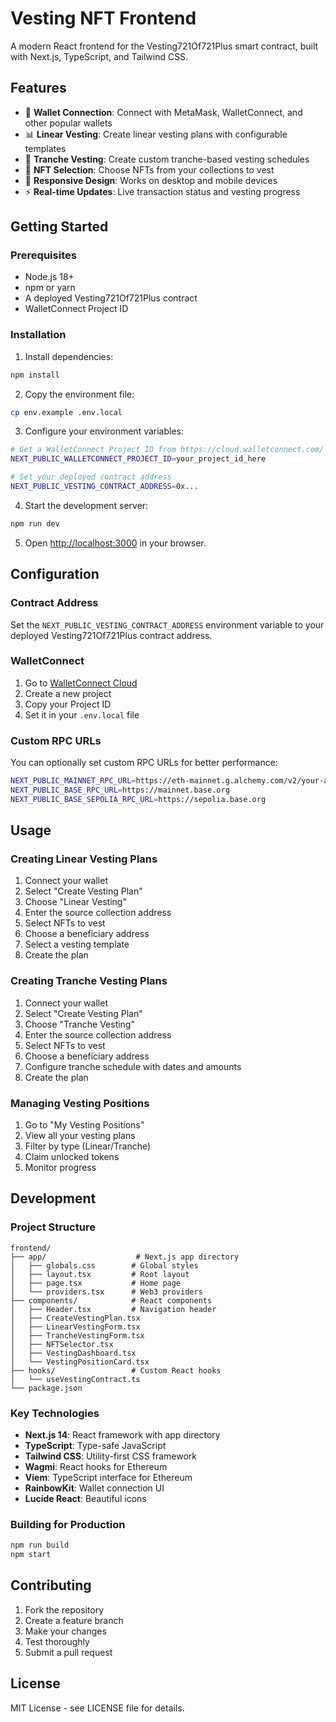 # Vesting NFT Frontend

A modern React frontend for the Vesting721Of721Plus smart contract, built with Next.js, TypeScript, and Tailwind CSS.

## Features

- 🔗 **Wallet Connection**: Connect with MetaMask, WalletConnect, and other popular wallets
- 📊 **Linear Vesting**: Create linear vesting plans with configurable templates
- 📅 **Tranche Vesting**: Create custom tranche-based vesting schedules
- 🎨 **NFT Selection**: Choose NFTs from your collections to vest
- 📱 **Responsive Design**: Works on desktop and mobile devices
- ⚡ **Real-time Updates**: Live transaction status and vesting progress

## Getting Started

### Prerequisites

- Node.js 18+ 
- npm or yarn
- A deployed Vesting721Of721Plus contract
- WalletConnect Project ID

### Installation

1. Install dependencies:
```bash
npm install
```

2. Copy the environment file:
```bash
cp env.example .env.local
```

3. Configure your environment variables:
```bash
# Get a WalletConnect Project ID from https://cloud.walletconnect.com/
NEXT_PUBLIC_WALLETCONNECT_PROJECT_ID=your_project_id_here

# Set your deployed contract address
NEXT_PUBLIC_VESTING_CONTRACT_ADDRESS=0x...
```

4. Start the development server:
```bash
npm run dev
```

5. Open [http://localhost:3000](http://localhost:3000) in your browser.

## Configuration

### Contract Address

Set the `NEXT_PUBLIC_VESTING_CONTRACT_ADDRESS` environment variable to your deployed Vesting721Of721Plus contract address.

### WalletConnect

1. Go to [WalletConnect Cloud](https://cloud.walletconnect.com/)
2. Create a new project
3. Copy your Project ID
4. Set it in your `.env.local` file

### Custom RPC URLs

You can optionally set custom RPC URLs for better performance:

```bash
NEXT_PUBLIC_MAINNET_RPC_URL=https://eth-mainnet.g.alchemy.com/v2/your-api-key
NEXT_PUBLIC_BASE_RPC_URL=https://mainnet.base.org
NEXT_PUBLIC_BASE_SEPOLIA_RPC_URL=https://sepolia.base.org
```

## Usage

### Creating Linear Vesting Plans

1. Connect your wallet
2. Select "Create Vesting Plan"
3. Choose "Linear Vesting"
4. Enter the source collection address
5. Select NFTs to vest
6. Choose a beneficiary address
7. Select a vesting template
8. Create the plan

### Creating Tranche Vesting Plans

1. Connect your wallet
2. Select "Create Vesting Plan"
3. Choose "Tranche Vesting"
4. Enter the source collection address
5. Select NFTs to vest
6. Choose a beneficiary address
7. Configure tranche schedule with dates and amounts
8. Create the plan

### Managing Vesting Positions

1. Go to "My Vesting Positions"
2. View all your vesting plans
3. Filter by type (Linear/Tranche)
4. Claim unlocked tokens
5. Monitor progress

## Development

### Project Structure

```
frontend/
├── app/                    # Next.js app directory
│   ├── globals.css        # Global styles
│   ├── layout.tsx         # Root layout
│   ├── page.tsx           # Home page
│   └── providers.tsx      # Web3 providers
├── components/            # React components
│   ├── Header.tsx         # Navigation header
│   ├── CreateVestingPlan.tsx
│   ├── LinearVestingForm.tsx
│   ├── TrancheVestingForm.tsx
│   ├── NFTSelector.tsx
│   ├── VestingDashboard.tsx
│   └── VestingPositionCard.tsx
├── hooks/                 # Custom React hooks
│   └── useVestingContract.ts
└── package.json
```

### Key Technologies

- **Next.js 14**: React framework with app directory
- **TypeScript**: Type-safe JavaScript
- **Tailwind CSS**: Utility-first CSS framework
- **Wagmi**: React hooks for Ethereum
- **Viem**: TypeScript interface for Ethereum
- **RainbowKit**: Wallet connection UI
- **Lucide React**: Beautiful icons

### Building for Production

```bash
npm run build
npm start
```

## Contributing

1. Fork the repository
2. Create a feature branch
3. Make your changes
4. Test thoroughly
5. Submit a pull request

## License

MIT License - see LICENSE file for details.
